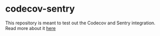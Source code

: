 # codecov-sentry
This repository is meant to test out the Codecov and Sentry integration. Read more about it [here](https://blog.sentry.io/2023/03/29/code-coverage-insights-now-in-your-stack-trace-announcing-our-codecov/)

